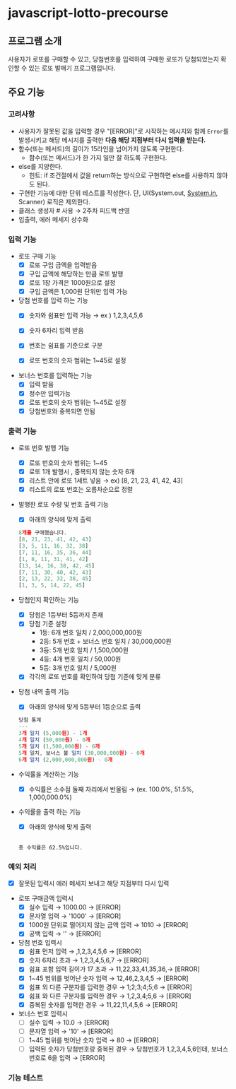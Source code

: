 # javascript-lotto-precourse

## 프로그램 소개

사용자가 로또를 구매할 수 있고, 당첨번호를 입력하여 구매한 로또가 당첨되었는지 확인할 수 있는 로또 발매기 프로그램입니다.

## 주요 기능

### 고려사항

- 사용자가 잘못된 값을 입력할 경우 "[ERROR]"로 시작하는 메시지와 함께 `Error`를 발생시키고 해당 메시지를 출력한 **다음 해당 지점부터 다시 입력을 받는다.**
- 함수(또는 메서드)의 길이가 15라인을 넘어가지 않도록 구현한다.
    - 함수(또는 메서드)가 한 가지 일만 잘 하도록 구현한다.
- else를 지양한다.
    - 힌트: if 조건절에서 값을 return하는 방식으로 구현하면 else를 사용하지 않아도 된다.
- 구현한 기능에 대한 단위 테스트를 작성한다. 단, UI(System.out, [System.in](http://system.in/), Scanner) 로직은 제외한다.
- 클래스 생성자 # 사용 → 2주차 피드백 반영
- 입출력, 에러 메세지 상수화 

### 입력 기능

- 로또 구매 기능
    - [x] 로또 구입 금액을 입력받음
    - [x] 구입 금액에 해당하는 만큼 로또 발행
    - [x] 로또 1장 가격은 1000원으로 설정
    - [x] 구입 금액은 1,000원 단위만 입력 가능 

- 당첨 번호를 입력 하는 기능
    - [x] 숫자와 쉼표만 입력 가능 → ex ) 1,2,3,4,5,6
    - [x] 숫자 6자리 입력 받음
    - [x] 번호는 쉼표를 기준으로 구분
    - [x] 로또 번호의 숫자 범위는 1~45로 설정

        
- 보너스 번호를 입력하는 기능
    - [x] 입력 받음
    - [x] 정수만 입력가능
    - [x] 로또 번호의 숫자 범위는 1~45로 설정
    - [x] 당첨번호와 중복되면 안됨

### 출력 기능

- 로또 번호 발행 기능
    - [x] 로또 번호의 숫자 범위는 1~45
    - [x]  로또 1개 발행시 , 중복되지 않는 숫자 6개
    - [x] 리스트 안에 로또 1세트 넣음 → ex) [8, 21, 23, 41, 42, 43] 
    - [x] 리스트의 로또 번호는 오름차순으로 정렬
    
- 발행한 로또 수량 및 번호 출력 기능
    - [x] 아래의 양식에 맞게 출력
    ```jsx
    8개를 구매했습니다.
    [8, 21, 23, 41, 42, 43] 
    [3, 5, 11, 16, 32, 38] 
    [7, 11, 16, 35, 36, 44] 
    [1, 8, 11, 31, 41, 42] 
    [13, 14, 16, 38, 42, 45] 
    [7, 11, 30, 40, 42, 43] 
    [2, 13, 22, 32, 38, 45] 
    [1, 3, 5, 14, 22, 45]
    ```
    

- 당첨인지 확인하는 기능
    - [x] 당첨은 1등부터 5등까지 존재
    - [x] 당첨 기준 설정
        - 1등: 6개 번호 일치 / 2,000,000,000원
        - 2등: 5개 번호 + 보너스 번호 일치 / 30,000,000원
        - 3등: 5개 번호 일치 / 1,500,000원
        - 4등: 4개 번호 일치 / 50,000원
        - 5등: 3개 번호 일치 / 5,000원
    - [x] 각각의 로또 번호를 확인하여 당첨 기준에 맞게 분류 
        
- 당첨 내역 출력 기능
    - [x] 아래의 양식에 맞게 5등부터 1등순으로 출력
    
    ```jsx
    당첨 통계
    ---
    3개 일치 (5,000원) - 1개
    4개 일치 (50,000원) - 0개
    5개 일치 (1,500,000원) - 0개
    5개 일치, 보너스 볼 일치 (30,000,000원) - 0개
    6개 일치 (2,000,000,000원) - 0개
    ```
    
- 수익률을 계산하는 기능
    - [x] 수익률은 소수점 둘째 자리에서 반올림 → (ex. 100.0%, 51.5%, 1,000,000.0%)

- 수익률을 출력 하는 기능
    - [x] 아래의 양식에 맞게 출력
    ```
    
    총 수익률은 62.5%입니다.
    ```

### 예외 처리
- [x] 잘못된 입력시 에러 메세지 보내고 해당 지점부터 다시 입력

- 로또 구매금액 입력시
    - [x] 실수 입력 → 1000.00 → [ERROR]
    - [x] 문자열 입력 → '1000' → [ERROR]
    - [x] 1000원 단위로 떨어지지 않는 금액 입력 → 1010 → [ERROR]
    - [x] 공백 입력 → '' → [ERROR]
    
- 당첨 번호 입력시 
    - [x] 쉼표 먼저 입력 → ,1,2,3,4,5,6 → [ERROR]
    - [x] 숫자 6자리 초과 → 1,2,3,4,5,6,7 → [ERROR]
    - [x] 쉽표 포함 입력 길이가 17 초과 → 11,22,33,41,35,36,→ [ERROR]
    - [x] 1~45 범위를 벗어난 숫자 입력 → 12,46,2,3,4,5 → [ERROR]
    - [x] 쉼표 외 다른 구분자를 입력한 경우 → 1;2;3;4;5;6 → [ERROR]
    - [x] 쉼표 와 다른 구분자를 입력한 경우 → 1,2,3,4;5,6 → [ERROR]
    - [x] 중복된 숫자를 입력한 경우 → 11,22,11,4,5,6 → [ERROR]

- 보너스 번호 입력시
    - [ ] 실수 입력 → 10.0 → [ERROR]
    - [ ] 문자열 입력 → '10' → [ERROR]
    - [ ] 1~45 범위를 벗어난 숫자 입력 → 80 → [ERROR]
    - [ ] 입력된 숫자가 당첨번호랑 중복된 경우 → 당첨번호가 1,2,3,4,5,6인데, 보너스번호로 6을 입력 → [ERROR]

### 기능 테스트 

